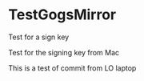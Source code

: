 # TestGogsMirror

Test for a sign key

Test for the signing key from Mac

This is a test of commit from LO laptop
